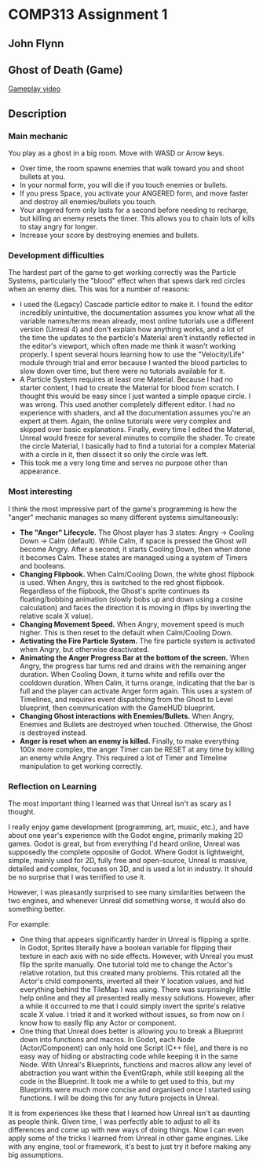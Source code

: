 # COMP313 Assignment 1 
## John Flynn

## Ghost of Death (Game)

[Gameplay video](https://www.youtube.com/watch?v=WB6w7ovocpk)

## Description

### Main mechanic
<!-- Stuff about the main action in the game -->
You play as a ghost in a big room. Move with WASD or Arrow keys.
- Over time, the room spawns enemies that walk toward you and shoot bullets at you.
- In your normal form, you will die if you touch enemies or bullets.
- If you press Space, you activate your ANGERED form, and move faster and destroy all enemies/bullets you touch.
- Your angered form only lasts for a second before needing to recharge, but killing an enemy resets the timer. This allows you to chain lots of kills to stay angry for longer.
- Increase your score by destroying enemies and bullets.

### Development difficulties
<!-- Getting the AI to want to take over the world was challenging as the return on investment is low. -->
The hardest part of the game to get working correctly was the Particle Systems, particularly the "blood" effect when that spews dark red circles when an enemy dies.
This was for a number of reasons:
- I used the (Legacy) Cascade particle editor to make it. I found the editor incredibly unintuitive, the documentation assumes you know what all the variable names/terms mean already, most online tutorials use a different version (Unreal 4) and don't explain how anything works, and a lot of the time the updates to the particle's Material aren't instantly reflected in the editor's viewport, which often made me think it wasn't working properly. I spent several hours learning how to use the "Velocity/Life" module through trial and error because I wanted the blood particles to slow down over time, but there were no tutorials available for it.
- A Particle System requires at least one Material. Because I had no starter content, I had to create the Material for blood from scratch. I thought this would be easy since I just wanted a simple opaque circle. I was wrong. This used another completely different editor. I had no experience with shaders, and all the documentation assumes you're an expert at them. Again, the online tutorials were very complex and skipped over basic explanations. Finally, every time I edited the Material, Unreal would freeze for several minutes to compile the shader. To create the circle Material, I basically had to find a tutorial for a complex Material with a circle in it, then dissect it so only the circle was left.
- This took me a very long time and serves no purpose other than appearance.

### Most interesting
<!-- The parts of the game that really shine and show off my programming ability -->
I think the most impressive part of the game's programming is how the "anger" mechanic manages so many different systems simultaneously:
- **The "Anger" Lifecycle.** The Ghost player has 3 states: Angry -> Cooling Down -> Calm (default). While Calm, if space is pressed the Ghost will become Angry. After a second, it starts Cooling Down, then when done it becomes Calm. These states are managed using a system of Timers and booleans.
- **Changing Flipbook.** When Calm/Cooling Down, the white ghost flipbook is used. When Angry, this is switched to the red ghost flipbook. Regardless of the flipbook, the Ghost's sprite continues its floating/bobbing animation (slowly bobs up and down using a cosine calculation) and faces the direction it is moving in (flips by inverting the relative scale X value).
- **Changing Movement Speed.** When Angry, movement speed is much higher. This is then reset to the default when Calm/Cooling Down.
- **Activating the Fire Particle System.** The fire particle system is activated when Angry, but otherwise deactivated.
- **Animating the Anger Progress Bar at the bottom of the screen.** When Angry, the progress bar turns red and drains with the remaining anger duration. When Cooling Down, it turns white and refills over the cooldown duration. When Calm, it turns orange, indicating that the bar is full and the player can activate Anger form again. This uses a system of Timelines, and requires event dispatching from the Ghost to Level blueprint, then communication with the GameHUD blueprint.
- **Changing Ghost interactions with Enemies/Bullets.** When Angry, Enemies and Bullets are destroyed when touched. Otherwise, the Ghost is destroyed instead.
- **Anger is reset when an enemy is killed.** Finally, to make everything 100x more complex, the anger Timer can be RESET at any time by killing an enemy while Angry. This required a lot of Timer and Timeline manipulation to get working correctly.

### Reflection on Learning
<!-- What was the most important this I learnt in the process.  One way to frame this is to look at things you struggled with and think about how you solved those and if that solution is **transferable** to similar situations.

Reflections can be at multiple levels.  Specific things that you learnt about the code, things you learnt about programming in the environment, things about programming in general, things about learning, or even things about how you value different aspects of your life. We expect you to cover the general programming and learning reflections based on specific examples but showing that you have generalised from those a more interesting lesson. -->
The most important thing I learned was that Unreal isn't as scary as I thought.

I really enjoy game development (programming, art, music, etc.), and have about one year's experience with the Godot engine, primarily making 2D games. Godot is great, but from everything I'd heard online, Unreal was supposedly the complete opposite of Godot. Where Godot is lightweight, simple, mainly used for 2D, fully free and open-source, Unreal is massive, detailed and complex, focuses on 3D, and is used a lot in industry. It should be no surprise that I was terrified to use it.

However, I was pleasantly surprised to see many similarities between the two engines, and whenever Unreal did something worse, it would also do something better.

For example:
- One thing that appears significantly harder in Unreal is flipping a sprite. In Godot, Sprites literally have a boolean variable for flipping their texture in each axis with no side effects. However, with Unreal you must flip the sprite manually. One tutorial told me to change the Actor's relative rotation, but this created many problems. This rotated all the Actor's child components, inverted all their Y location values, and hid everything behind the TileMap I was using. There was surprisingly little help online and they all presented really messy solutions. However, after a while it occurred to me that I could simply invert the sprite's relative scale X value. I tried it and it worked without issues, so from now on I know how to easily flip any Actor or component.
- One thing that Unreal does better is allowing you to break a Blueprint down into functions and macros. In Godot, each Node (Actor/Component) can only hold one Script (C++ file), and there is no easy way of hiding or abstracting code while keeping it in the same Node. With Unreal's Blueprints, functions and macros allow any level of abstraction you want within the EventGraph, while still keeping all the code in the Blueprint. It took me a while to get used to this, but my Blueprints were much more concise and organised once I started using functions. I will be doing this for any future projects in Unreal.

It is from experiences like these that I learned how Unreal isn't as daunting as people think. Given time, I was perfectly able to adjust to all its differences and come up with new ways of doing things. Now I can even apply some of the tricks I learned from Unreal in other game engines. Like with any engine, tool or framework, it's best to just try it before making any big assumptions.
